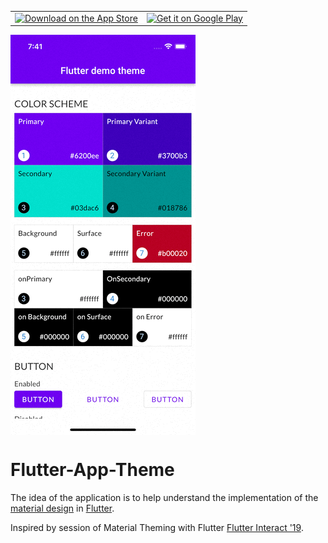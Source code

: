 <table>
<tr>
<td>
<a href="https://apps.apple.com/us/app/flutter-theme/id1588552225?itsct=apps_box_badge&amp;itscg=30200">
  <img alt='Download on the App Store' src='https://tools.applemediaservices.com/api/badges/download-on-the-app-store/black/en-us?size=250x83&amp;releaseDate=1633132800&h=18a7bc87d5fa7f94138c81c0bc75a9fe' style="height: 83px">
</a>
</td>

<td>
<a href='https://play.google.com/store/apps/details?id=com.wondertalik.flutterapptheme'>
  <img alt='Get it on Google Play' src='https://play.google.com/intl/en_us/badges/images/generic/en_badge_web_generic.png' width='305'/>
</a>

</td>
</table>

[<img src="https://raw.githubusercontent.com/wondertalik/flutter_app_theme/main/docs/assets/demo.gif" align="center">](https://flutter.dev/)

# Flutter-App-Theme

The idea of the application is to help understand the implementation of the [material design](https://material.io) in [Flutter](https://flutter.dev). 

Inspired by session of Material Theming with Flutter [Flutter Interact '19](https://www.youtube.com/watch?v=stoJpMeS5aY&t=1311s).